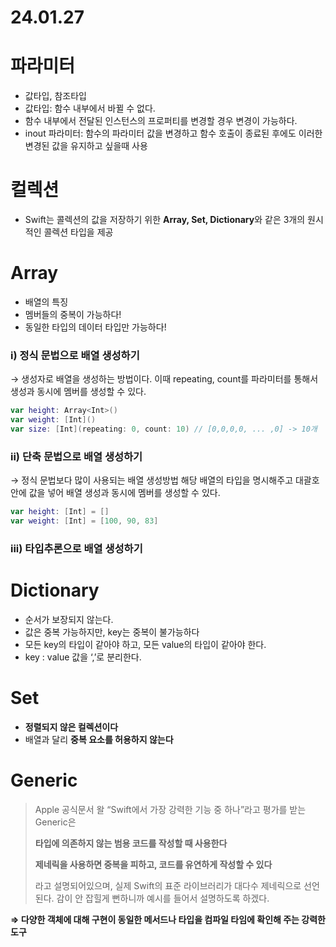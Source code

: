# 24.01.27

# 파라미터

- 값타입, 참조타입
- 값타입: 함수 내부에서 바뀔 수 없다.
- 함수 내부에서 전달된 인스턴스의 프로퍼티를 변경할 경우 변경이 가능하다.
- inout 파라미터: 함수의 파라미터 값을 변경하고 함수 호출이 종료된 후에도 이러한 변경된 값을 유지하고 싶을때 사용

# 컬렉션

- Swift는 콜렉션의 값을 저장하기 위한 **Array, Set, Dictionary**와 같은 3개의 원시적인 콜렉션 타입을 제공

# Array

- 배열의 특징
- 멤버들의 중복이 가능하다!
- 동일한 타입의 데이터 타입만 가능하다!

### i) 정식 문법으로 배열 생성하기

→ 생성자로 배열을 생성하는 방법이다. 
     이때 repeating, count를 파라미터를 통해서 생성과 동시에 멤버를 생성할 수 있다.

```swift
var height: Array<Int>()
var weight: [Int]()
var size: [Int](repeating: 0, count: 10) // [0,0,0,0, ... ,0] -> 10개
```

### ii) 단축 문법으로 배열 생성하기

→ 정식 문법보다 많이 사용되는 배열 생성방법
해당 배열의 타입을 명시해주고 대괄호 안에 값을 넣어 배열 생성과 동시에 멤버를 생성할 수 있다.

```swift
var height: [Int] = []
var weight: [Int] = [100, 90, 83]
```

### iii) 타입추론으로 배열 생성하기

# Dictionary

- 순서가 보장되지 않는다.
- 값은 중복 가능하지만, key는 중복이 불가능하다
- 모든 key의 타입이 같아야 하고, 모든 value의 타입이 같아야 한다.
- key : value 값을 ‘,’로 분리한다.

# Set

- **정렬되지 않은 컬렉션이다**
- 배열과 달리 **중복 요소를 허용하지 않는다**

# Generic

> Apple 공식문서 왈 “Swift에서 가장 강력한 기능 중 하나”라고 평가를 받는 Generic은
> 
> 
> **타입에 의존하지 않는 범용 코드를 작성할 때 사용한다**
> 
> **제네릭을 사용하면 중복을 피하고, 코드를 유연하게 작성할 수 있다**
> 
> 라고 설명되어있으며, 실제 Swift의 표준 라이브러리가 대다수 제네릭으로 선언된다.
> 감이 안 잡힐게 뻔하니까 예시를 들어서 설명하도록 하겠다.
> 

**⇒ 다양한 객체에 대해 구현이 동일한 메서드나 타입을 컴파일 타임에 확인해 주는 강력한 도구**
